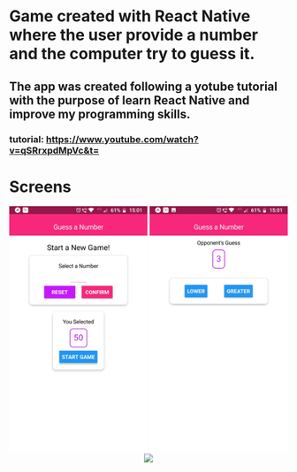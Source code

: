 # Game created with React Native where the user provide a number and the computer try to guess it.

## The app was created following a yotube tutorial with the purpose of learn React Native and improve my programming skills.

### tutorial: https://www.youtube.com/watch?v=qSRrxpdMpVc&t=

# Screens
<p align="center">
  <img src="https://github.com/juliop3p/guess-a-number/blob/master/newGame.jpeg" width="250px" />
  <img src="https://github.com/juliop3p/guess-a-number/blob/master/oponentsChoice.jpeg" width="250px" />
  <img src="https://github.com/juliop3p/guessANumber/blob/master/gameOver.jpeg" width="250px" />
</p>

